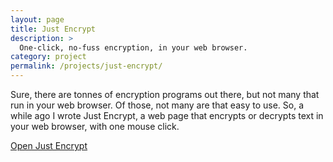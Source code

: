 ```yaml
---
layout: page
title: Just Encrypt
description: >
  One-click, no-fuss encryption, in your web browser.
category: project
permalink: /projects/just-encrypt/
---
```


Sure, there are tonnes of encryption programs out there, but not many that run in your web browser. Of those, not many are that easy to use. So, a while ago I wrote Just Encrypt, a web page that encrypts or decrypts text in your web browser, with one mouse click.

[Open Just Encrypt](/just-encrypt/)
